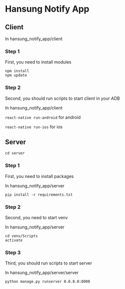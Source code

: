 # Hansung Notify App

## Client
In hansung_notify_app/client

### Step 1

First, you need to install modules
```
npm install
npm update
```

### Step 2

Second, you should run scripts to start client in your ADB

In hansung_notify_app/client

```react-native run-android``` for android

```react-native run-ios``` for ios

## Server
```cd server```

### Step 1

First, you need to install packages

In hansung_notify_app/server
```
pip install -r requirements.txt
```

### Step 2

Second, you need to start venv

In hansung_notify_app/server

```
cd venv/Scripts
activate
```

### Step 3

Third, you should run scripts to start server

In hansung_notify_app/server/server

```
python manage.py runserver 0.0.0.0:8000
```
